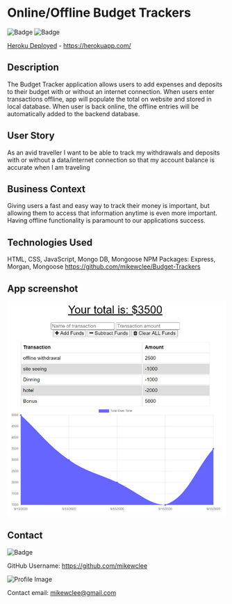 # Online/Offline Budget Trackers

  ![Badge](https://img.shields.io/badge/project-budget_tracker-greenn)
  ![Badge](https://img.shields.io/badge/Installation-MongoDB_Express_Mongoose-blue)

[Heroku Deployed](https://herokuapp.com/) - https://herokuapp.com/

## Description
The Budget Tracker application allows users to add expenses and deposits to their budget with or without an internet connection. When users enter transactions offline, app will populate the total on website and stored in local database.  When user is back online, the offline entries will be automatically added to the backend database.

## User Story
As an avid traveller
I want to be able to track my withdrawals and deposits with or without a data/internet connection so that my account balance is accurate when I am traveling

## Business Context

Giving users a fast and easy way to track their money is important, but allowing them to access that information anytime is even more important. Having offline functionality is paramount to our applications success.

## Technologies Used
HTML, CSS, JavaScript, Mongo DB, Mongoose
NPM Packages: Express, Morgan, Mongoose
https://github.com/mikewclee/Budget-Trackers

## App screenshot
![AppScreenshot](public/icons/budgetTracker.jpg)

## Contact
  
![Badge](https://img.shields.io/badge/Github-mikewclee-green) 
  
GitHub Username: https://github.com/mikewclee
  
![Profile Image](https://github.com/mikewclee.png?size=150)
  
Contact email: mikewclee@gmail.com
